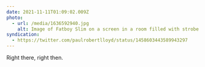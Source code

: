 ```yaml
---
date: 2021-11-11T01:09:02.009Z
photo:
  - url: /media/1636592940.jpg
    alt: Image of Fatboy Slim on a screen in a room filled with strobe lights.
syndication:
  - https://twitter.com/paulrobertlloyd/status/1458603443589943297
---
```

Right there, right then.
